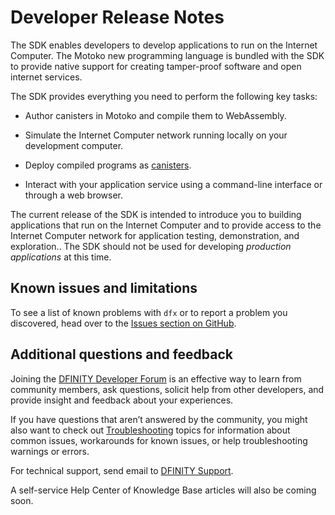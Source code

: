 # Developer Release Notes

The SDK enables developers to develop applications to run on the Internet Computer. The Motoko new programming language is bundled with the SDK to provide native support for creating tamper-proof software and open internet services.

The SDK provides everything you need to perform the following key tasks:

-   Author canisters in Motoko and compile them to WebAssembly.

-   Simulate the Internet Computer network running locally on your development computer.

-   Deploy compiled programs as [canisters](/docs/current/references/glossary#canister).

-   Interact with your application service using a command-line interface or through a web browser.

<div class="note">

The current release of the SDK is intended to introduce you to building applications that run on the Internet Computer and to provide access to the Internet Computer network for application testing, demonstration, and exploration.. The SDK should not be used for developing *production applications* at this time.

</div>

## Known issues and limitations

To see a list of known problems with `dfx` or to report a problem you discovered, head over to the [Issues section on GitHub](https://github.com/dfinity/sdk/issues).

## Additional questions and feedback

Joining the [DFINITY Developer Forum](https://forum.dfinity.org/) is an effective way to learn from community members, ask questions, solicit help from other developers, and provide insight and feedback about your experiences.

If you have questions that aren’t answered by the community, you might also want to check out [Troubleshooting](/docs/current/developer-docs/smart-contracts/test/troubleshooting) topics for information about common issues, workarounds for known issues, or help troubleshooting warnings or errors.

For technical support, send email to [DFINITY Support](mailto:support@dfinity.org).

A self-service Help Center of Knowledge Base articles will also be coming soon.
